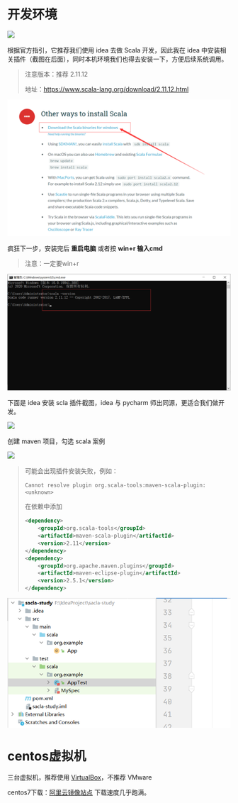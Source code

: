 # 开发环境

![](https://cdn.xn2001.com/img/2020/20201120000217.png)

根据官方指引，它推荐我们使用 idea 去做 Scala 开发，因此我在 idea 中安装相关插件（截图在后面），同时本机环境我们也得去安装一下，方便后续系统调用。

> 注意版本：推荐 2.11.12
>
> 地址：https://www.scala-lang.org/download/2.11.12.html

![](第一天.assets/image-20201120000624508.png)

疯狂下一步，安装完后 **重启电脑** 或者按 **win+r 输入cmd** 

> 注意：一定要win+r

![](第一天.assets/image-20201120000822735.png)

下面是 idea 安装 scla 插件截图，idea 与 pycharm 师出同源，更适合我们做开发。

![](https://cdn.xn2001.com/img/2020/20201119235831.png)

创建 maven 项目，勾选 scala 案例

![](https://cdn.xn2001.com/img/2020/20201120001732.png)

> 可能会出现插件安装失败，例如：
>
> ```
> Cannot resolve plugin org.scala-tools:maven-scala-plugin:<unknown>
> ```
>
> 在依赖中添加
>
> ```xml
> <dependency>
>     <groupId>org.scala-tools</groupId>
>     <artifactId>maven-scala-plugin</artifactId>
>     <version>2.11</version>
> </dependency>
> <dependency>
>     <groupId>org.apache.maven.plugins</groupId>
>     <artifactId>maven-eclipse-plugin</artifactId>
>     <version>2.5.1</version>
> </dependency>
> ```

![image-20201120002605977](第一天.assets/image-20201120002605977.png)

# centos虚拟机

三台虚拟机，推荐使用 [VirtualBox](https://www.virtualbox.org/wiki/VirtualBox)，不推荐 VMware

centos7下载：[阿里云镜像站点](http://mirrors.aliyun.com/centos/7/isos/x86_64/) 下载速度几乎跑满。

